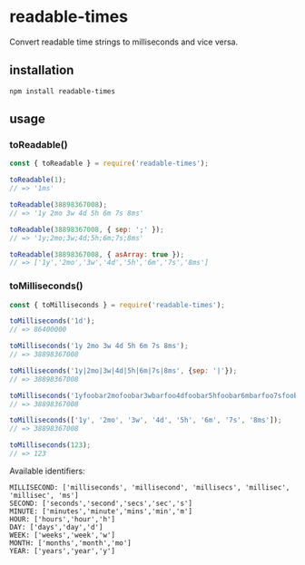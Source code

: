 # readable-times
Convert readable time strings to milliseconds and vice versa.

## installation
`npm install readable-times`

## usage
### toReadable()
```javascript
const { toReadable } = require('readable-times');

toReadable(1);
// => '1ms'

toReadable(38898367008);
// => '1y 2mo 3w 4d 5h 6m 7s 8ms'

toReadable(38898367008, { sep: ';' });
// => '1y;2mo;3w;4d;5h;6m;7s;8ms'

toReadable(38898367008, { asArray: true });
// => ['1y','2mo','3w','4d','5h','6m','7s','8ms']
```

### toMilliseconds()
```javascript
const { toMilliseconds } = require('readable-times');

toMilliseconds('1d');
// => 86400000

toMilliseconds('1y 2mo 3w 4d 5h 6m 7s 8ms');
// => 38898367008

toMilliseconds('1y|2mo|3w|4d|5h|6m|7s|8ms', {sep: '|'});
// => 38898367008

toMilliseconds('1yfoobar2mofoobar3wbarfoo4dfoobar5hfoobar6mbarfoo7sfoobar8ms', {sep: /(?:foobar|barfoo)/});
// => 38898367008

toMilliseconds(['1y', '2mo', '3w', '4d', '5h', '6m', '7s', '8ms']);
// => 38898367008

toMilliseconds(123);
// => 123
```

Available identifiers:
```
MILLISECOND: ['milliseconds', 'millisecond', 'millisecs', 'millisec', 'millisec', 'ms']
SECOND: ['seconds','second','secs','sec','s']
MINUTE: ['minutes','minute','mins','min','m']
HOUR: ['hours','hour','h']
DAY: ['days','day','d']
WEEK: ['weeks','week','w']
MONTH: ['months','month','mo']
YEAR: ['years','year','y']
```

